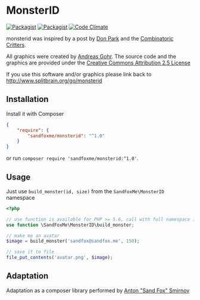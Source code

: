 # MonsterID

[![Packagist](https://img.shields.io/packagist/v/sandfoxme/monsterid.svg?maxAge=2592000)](https://packagist.org/packages/sandfoxme/monsterid)
[![Packagist](https://img.shields.io/packagist/l/sandfoxme/monsterid.svg?maxAge=2592000)](https://creativecommons.org/licenses/by/2.5/)
[![Code Climate](https://img.shields.io/codeclimate/maintainability/sandfoxme/monsterid.svg?maxAge=2592000)](https://codeclimate.com/github/sandfoxme/monsterid)


monsterid was inspired by a post by 
[Don Park](http://www.docuverse.com/blog/donpark/2007/01/18/visual-security-9-block-ip-identification) 
and the [Combinatoric Critters](http://www.levitated.net/bones/walkingFaces/index.html).

All graphics were created by [Andreas Gohr](http://www.splitbrain.org). The source code and the graphics are provided
under the [Creative Commons Attribution 2.5 License](http://creativecommons.org/licenses/by/2.5/)

If you use this software and/or graphics please link back to http://www.splitbrain.org/go/monsterid

## Installation

Install it with Composer

```json
{
    "require": {
        "sandfoxme/monsterid": "^1.0"
    }
}
```

or run `composer require 'sandfoxme/monsterid:^1.0'`.

## Usage

Just use ```build_monster(id, size)``` from the ```SandFoxMe\MonsterID``` namespace

```php
<?php

// use function is available for PHP >= 5.6, call with full namespace in earlier versions
use function \SandFoxMe\MonsterID\build_monster;

// make me an avatar
$image = build_monster('sandfox@sandfox.me', 150);

// save it to file
file_put_contents('avatar.png', $image);
```

## Adaptation

Adaptation as a composer library performed by [Anton "Sand Fox" Smirnov](https://sandfox.me/)
